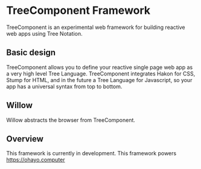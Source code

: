 TreeComponent Framework
=======================

TreeComponent is an experimental web framework for building reactive web apps using Tree Notation.

## Basic design

TreeComponent allows you to define your reactive single page web app as a very high level Tree Language. TreeComponent integrates Hakon for CSS, Stump for HTML, and in the future a Tree Language for Javascript, so your app has a universal syntax from top to bottom.

## Willow

Willow abstracts the browser from TreeComponent.

## Overview

This framework is currently in development. This framework powers https://ohayo.computer
